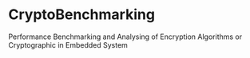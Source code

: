 # CryptoBenchmarking
 Performance Benchmarking and Analysing of Encryption Algorithms or Cryptographic in Embedded System
